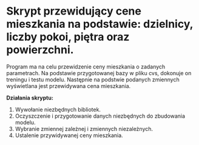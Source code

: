 # Skrypt przewidujący cene mieszkania na podstawie: dzielnicy, liczby pokoi, piętra oraz powierzchni.

Program ma na celu przewidzenie ceny mieszkania o zadanych parametrach. Na podstawie przygotowanej bazy w pliku cvs, dokonuje on treningu i testu modelu. Następnie na podstwie podanych zmiennych wyświetlana jest przewidywana cena mieszkania. 

<b>Działania skryptu:</b>
1. Wywołanie niezbędnych bibliotek.
2. Oczyszczenie i przygotowanie danych niezbędnych do zbudowania modelu.
3. Wybranie zmiennej zależnej i zmiennych niezależnych.
4. Ustalenie przywidywanej ceny mieszkania. 
